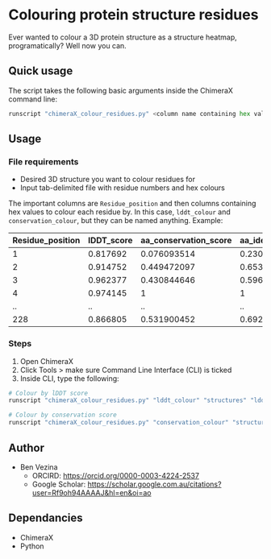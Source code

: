 # Colouring protein structure residues
Ever wanted to colour a 3D protein structure as a structure heatmap, programatically? Well now you can.

## Quick usage

The script takes the following basic arguments inside the ChimeraX command line:
```python
runscript "chimeraX_colour_residues.py" <column name containing hex values> <directory containing structures> <tab-delimited file containing desired values>
```

## Usage

### File requirements
- Desired 3D structure you want to colour residues for
- Input tab-delimited file with residue numbers and hex colours

The important columns are `Residue_position` and then columns containing hex values to colour each residue by. In this case, `lddt_colour` and `conservation_colour`, but they can be named anything. Example:

|Residue_position|lDDT_score|aa_conservation_score|aa_ident_conservation_score|lddt_colour|conservation_colour|
|---|---|---|---|---|---|
|1|0.817692|0.076093514|0.230769231|#007778|#FCEBA8|
|2|0.914752|0.449472097|0.653846154|#00686F|#F7B275|
|3|0.962377|0.430844646|0.596153846|#00616A|#F7B376|
|4|0.974145|1|1|#006069|#E24C80|
|..|..|..|..|..|..|
|228|0.866805|0.531900452|0.692307692|#007073|#F5A370|


### Steps
1. Open ChimeraX
2. Click Tools > make sure Command Line Interface (CLI) is ticked
3. Inside CLI, type the following:
```python
# Colour by lDDT score
runscript "chimeraX_colour_residues.py" "lddt_colour" "structures" "lddt_conservation_scores.tsv"

# Colour by conservation score
runscript "chimeraX_colour_residues.py" "conservation_colour" "structures" "lddt_conservation_scores.tsv"
```

## Author

- Ben Vezina
  - ORCIRD: https://orcid.org/0000-0003-4224-2537
  - Google Scholar: https://scholar.google.com.au/citations?user=Rf9oh94AAAAJ&hl=en&oi=ao


## Dependancies

- ChimeraX
- Python
